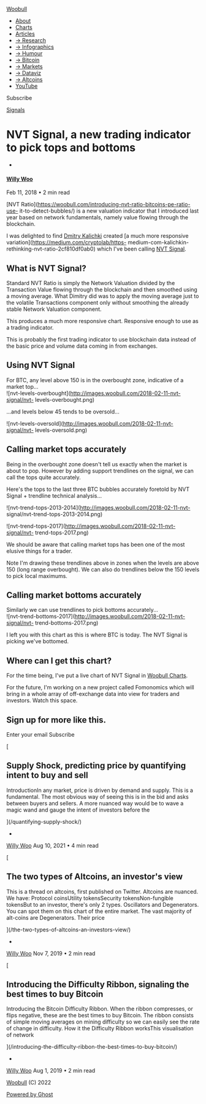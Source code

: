 [ Woobull ](https://woobull.com)

  * [About](https://woobull.com/about/)
  * [Charts](http://charts.woobull.com/)
  * [Articles](https://woobull.com/)
  * [→ Research](https://woobull.com/tag/research/)
  * [→ Infographics](https://woobull.com/tag/infographic/)
  * [→ Humour](https://woobull.com/tag/humour/)
  * [→ Bitcoin](https://woobull.com/tag/bitcoin/)
  * [→ Markets](https://woobull.com/tag/markets/)
  * [→ Dataviz](https://woobull.com/tag/data-visualisation/)
  * [→ Altcoins](https://woobull.com/tag/altcoins/)
  * [YouTube](https://www.youtube.com/channel/UCNSawUAJPtGqnhpucPqdDrw)

[ ](https://twitter.com/woonomic "Twitter")

Subscribe

[Signals](https://woobull.com/tag/signals/)

# NVT Signal, a new trading indicator to pick tops and bottoms

  * [ ](/author/willywoo/)

#### [Willy Woo](/author/willywoo/)

Feb 11, 2018 • 2 min read

[NVT Ratio](https://woobull.com/introducing-nvt-ratio-bitcoins-pe-ratio-use-
it-to-detect-bubbles/) is a new valuation indicator that I introduced last
year based on network fundamentals, namely value flowing through the
blockchain.

I was delighted to find [Dmitry Kalichki](https://twitter.com/Kalichkin)
created [a much more responsive variation](https://medium.com/cryptolab/https-
medium-com-kalichkin-rethinking-nvt-ratio-2cf810df0ab0) which I've been
calling [NVT Signal](http://charts.woobull.com/bitcoin-nvt-signal/).

## What is NVT Signal?

Standard NVT Ratio is simply the Network Valuation divided by the Transaction
Value flowing through the blockchain and then smoothed using a moving average.
What Dimitry did was to apply the moving average just to the volatile
Transactions component only without smoothing the already stable Network
Valuation component.

This produces a much more responsive chart. Responsive enough to use as a
trading indicator.

This is probably the first trading indicator to use blockchain data instead of
the basic price and volume data coming in from exchanges.

## Using NVT Signal

For BTC, any level above 150 is in the overbought zone, indicative of a market
top...  
![nvt-levels-overbought](http://images.woobull.com/2018-02-11-nvt-signal/nvt-
levels-overbought.png)

...and levels below 45 tends to be oversold...

![nvt-levels-oversold](http://images.woobull.com/2018-02-11-nvt-signal/nvt-
levels-oversold.png)

## Calling market tops accurately

Being in the overbought zone doesn't tell us exactly when the market is about
to pop. However by adding support trendlines on the signal, we can call the
tops quite accurately.

Here's the tops to the last three BTC bubbles accurately foretold by NVT
Signal + trendline technical analysis...

![nvt-trend-tops-2013-2014](http://images.woobull.com/2018-02-11-nvt-
signal/nvt-trend-tops-2013-2014.png)

![nvt-trend-tops-2017](http://images.woobull.com/2018-02-11-nvt-signal/nvt-
trend-tops-2017.png)

We should be aware that calling market tops has been one of the most elusive
things for a trader.

Note I'm drawing these trendlines above in zones when the levels are above 150
(long range overbought). We can also do trendlines below the 150 levels to
pick local maximums.

## Calling market bottoms accurately

Similarly we can use trendlines to pick bottoms accurately...  
![nvt-trend-bottoms-2017](http://images.woobull.com/2018-02-11-nvt-signal/nvt-
trend-bottoms-2017.png)

I left you with this chart as this is where BTC is today. The NVT Signal is
picking we've bottomed.

## Where can I get this chart?

For the time being, I've put a live chart of NVT Signal in [Woobull
Charts](http://charts.woobull.com/bitcoin-nvt-signal/).

For the future, I'm working on a new project called Fomonomics which will
bring in a whole array of off-exchange data into view for traders and
investors. Watch this space.

## Sign up for more like this.

Enter your email Subscribe

[

## Supply Shock, predicting price by quantifying intent to buy and sell

IntroductionIn any market, price is driven by demand and supply. This is a
fundamental. The most obvious way of seeing this is in the bid and asks
between buyers and sellers. A more nuanced way would be to wave a magic wand
and gauge the intent of investors before the

](/quantifying-supply-shock/)

  * [ ](/author/willywoo/)

[Willy Woo](/author/willywoo/) Aug 10, 2021 • 4 min read

[

## The two types of Altcoins, an investor's view

This is a thread on altcoins, first published on Twitter. Altcoins are
nuanced. We have: Protocol coinsUtility tokensSecurity tokensNon-fungible
tokensBut to an investor, there's only 2 types. Oscillators and Degenerators.
You can spot them on this chart of the entire market. The vast majority of
alt-coins are Degenerators. Their price

](/the-two-types-of-altcoins-an-investors-view/)

  * [ ](/author/willywoo/)

[Willy Woo](/author/willywoo/) Nov 7, 2019 • 2 min read

[

## Introducing the Difficulty Ribbon, signaling the best times to buy Bitcoin

Introducing the Bitcoin Difficulty Ribbon. When the ribbon compresses, or
flips negative, these are the best times to buy Bitcoin. The ribbon consists
of simple moving averages on mining difficulty so we can easily see the rate
of change in difficulty. How it the Difficulty Ribbon worksThis visualisation
of network

](/introducing-the-difficulty-ribbon-the-best-times-to-buy-bitcoin/)

  * [ ](/author/willywoo/)

[Willy Woo](/author/willywoo/) Aug 1, 2019 • 2 min read

[Woobull](https://woobull.com) (C) 2022

[Powered by Ghost](https://ghost.org/)

